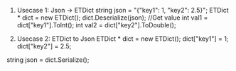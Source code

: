 1. Usecase 1: Json -> ETDict
string json = "{\"key1\": 1, \"key2\": 2.5}";
ETDict * dict = new ETDict();
dict.Deserialize(json);
//Get value
int val1 = dict["key1"].ToInt();
int val2 = dict["key2"].ToDouble();

2. Usecase 2: ETDict to Json
ETDict * dict = new ETDict();
dict["key1"] = 1;
dict["key2"] = 2.5;

string json = dict.Serialize();
